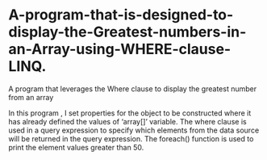 # A-program-that-is-designed-to-display-the-Greatest-numbers-in-an-Array-using-WHERE-clause-LINQ.
A program that leverages the Where clause to display the greatest number from an array 


In this program , I  set properties for the object to be constructed where it has already defined the values of ‘array[]’ variable. The where clause is used in a query expression to specify which elements from the data source will be returned in the query expression. The foreach() function is used to print the element values greater than 50.

